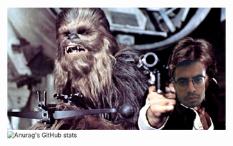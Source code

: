 ![Local Image](githubImg.jpg)
<br>
![Anurag's GitHub stats](https://github-readme-stats.vercel.app/api?username=ja03&show_icons=true&theme=transparent)
